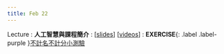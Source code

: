 ```yaml
---
title: Feb 22
---
```


Lecture
: **人工智慧與課程簡介**
  : [[slides](https://docs.google.com/presentation/d/1OfjoGZbMtQLU-hQzx-FKBGbYOLz_jYalaFy4HFyjWPs/edit?usp=sharing)] [[videos](https://youtu.be/AIl6AgRBwLY)]
: **EXERCISE**{: .label .label-purple }[不計名不計分小測驗](https://forms.gle/mhYZZRKdUdzUsHqVA)
